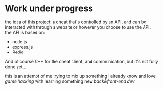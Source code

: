 # Work under progress

the idea of this project: a cheat that's controlled by an API, and can be interacted with through a website or however you choose to use the API. </br>
the API is based on: </br>

* node.js
* express.js
* Redis </br>

And of course C++ for the cheat client, and communication, but it's not fully done yet...

this is an attempt of me trying to mix up something I already know and love *game hacking* with learning something new *back&front-end dev*
